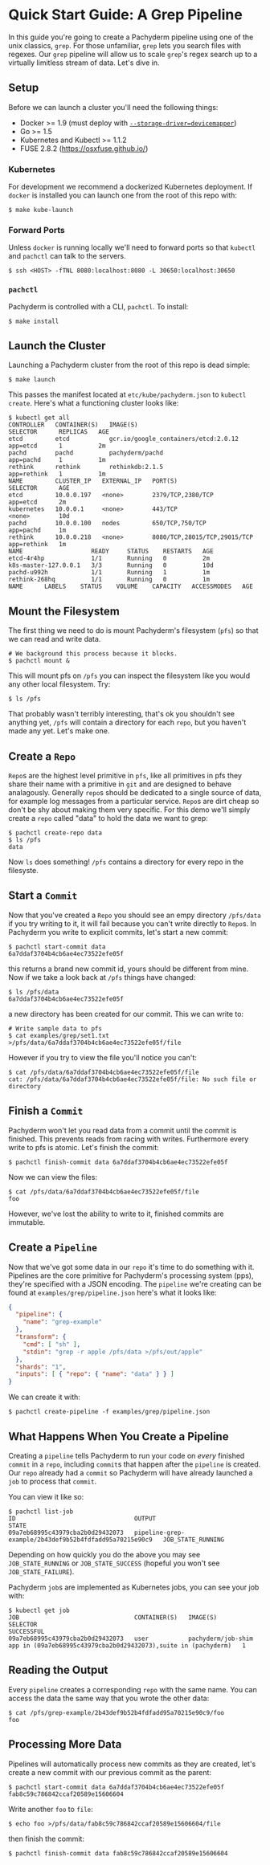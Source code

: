 # Quick Start Guide: A Grep Pipeline

In this guide you're going to create a Pachyderm pipeline using one of the unix
classics, `grep`.  For those unfamiliar, `grep` lets you search files with
regexes.  Our `grep` pipeline will allow us to scale `grep`'s regex search up
to a virtually limitless stream of data. Let's dive in.

## Setup

Before we can launch a cluster you'll need the following things:

- Docker >= 1.9 (must deploy with [`--storage-driver=devicemapper`](http://muehe.org/posts/switching-docker-from-aufs-to-devicemapper/))
- Go >= 1.5
- Kubernetes and Kubectl >= 1.1.2
- FUSE 2.8.2 (https://osxfuse.github.io/)

### Kubernetes

For development we recommend a dockerized Kubernetes deployment.
If `docker` is installed you can launch one from the root of this repo with:

```shell
$ make kube-launch
```

### Forward Ports
Unless `docker` is running locally we'll need to forward ports so that `kubectl`
and `pachctl` can talk to the servers.

```shell
$ ssh <HOST> -fTNL 8080:localhost:8080 -L 30650:localhost:30650
```

### `pachctl`
Pachyderm is controlled with a CLI, `pachctl`. To install:

```shell
$ make install
```

## Launch the Cluster

Launching a Pachyderm cluster from the root of this repo is dead simple:

```shell
$ make launch
```

This passes the manifest located at `etc/kube/pachyderm.json` to `kubectl create`.
Here's what a functioning cluster looks like:

```shell
$ kubectl get all
CONTROLLER   CONTAINER(S)   IMAGE(S)                               SELECTOR      REPLICAS   AGE
etcd         etcd           gcr.io/google_containers/etcd:2.0.12   app=etcd      1          2m
pachd        pachd          pachyderm/pachd                        app=pachd     1          1m
rethink      rethink        rethinkdb:2.1.5                        app=rethink   1          1m
NAME         CLUSTER_IP   EXTERNAL_IP   PORT(S)                        SELECTOR      AGE
etcd         10.0.0.197   <none>        2379/TCP,2380/TCP              app=etcd      2m
kubernetes   10.0.0.1     <none>        443/TCP                        <none>        10d
pachd        10.0.0.100   nodes         650/TCP,750/TCP                app=pachd     1m
rethink      10.0.0.218   <none>        8080/TCP,28015/TCP,29015/TCP   app=rethink   1m
NAME                   READY     STATUS    RESTARTS   AGE
etcd-4r4hp             1/1       Running   0          2m
k8s-master-127.0.0.1   3/3       Running   0          10d
pachd-u992h            1/1       Running   1          1m
rethink-268hq          1/1       Running   0          1m
NAME      LABELS    STATUS    VOLUME    CAPACITY   ACCESSMODES   AGE
```

## Mount the Filesystem
The first thing we need to do is mount Pachyderm's filesystem (`pfs`) so that we
can read and write data.
```shell
# We background this process because it blocks.
$ pachctl mount &
```

This will mount pfs on `/pfs` you can inspect the filesystem like you would any
other local filesystem. Try:

```shell
$ ls /pfs
```
That probably wasn't terribly interesting, that's ok you shouldn't see anything
yet, `/pfs` will contain a directory for each `repo`, but you haven't made any
yet. Let's make one.

## Create a `Repo`

`Repo`s are the highest level primitive in `pfs`, like all primitives in pfs they share
their name with a primitive in `git` and are designed to behave analagously.
Generally `repo`s should be dedicated to a single source of data, for example log
messages from a particular service. `Repo`s are dirt cheap so don't be shy about
making them very specific. For this demo we'll simply create a `repo` called
"data" to hold the data we want to grep:

```shell
$ pachctl create-repo data
$ ls /pfs
data
```

Now `ls` does something! `/pfs` contains a directory for every repo in the
filesyste.

## Start a `Commit`
Now that you've created a `Repo` you should see an empy directory `/pfs/data`
if you try writing to it, it will fail because you can't write directly to
`Repo`s. In Pachyderm you write to explicit commits, let's start a new commit:

```shell
$ pachctl start-commit data
6a7ddaf3704b4cb6ae4ec73522efe05f
```

this returns a brand new commit id, yours should be different from mine.
Now if we take a look back at `/pfs` things have changed:

```shell
$ ls /pfs/data
6a7ddaf3704b4cb6ae4ec73522efe05f
```

a new directory has been created for our commit. This we can write to:

```shell
# Write sample data to pfs
$ cat examples/grep/set1.txt >/pfs/data/6a7ddaf3704b4cb6ae4ec73522efe05f/file
```

However if you try to view the file you'll notice you can't:

```shell
$ cat /pfs/data/6a7ddaf3704b4cb6ae4ec73522efe05f/file
cat: /pfs/data/6a7ddaf3704b4cb6ae4ec73522efe05f/file: No such file or directory
```

## Finish a `Commit`

Pachyderm won't let you read data from a commit until the commit is finished.
This prevents reads from racing with writes. Furthermore every write
to pfs is atomic. Let's finish the commit:

```shell
$ pachctl finish-commit data 6a7ddaf3704b4cb6ae4ec73522efe05f
```

Now we can view the files:

```shell
$ cat /pfs/data/6a7ddaf3704b4cb6ae4ec73522efe05f/file
foo
```

However, we've lost the ability to write to it, finished commits are immutable.

## Create a `Pipeline`

Now that we've got some data in our `repo` it's time to do something with it.
Pipelines are the core primitive for Pachyderm's processing system (pps),
they're specified with a JSON encoding. The `pipeline` we're creating
can be found at `examples/grep/pipeline.json` here's what it looks
like:

```json
{
  "pipeline": {
    "name": "grep-example"
  },
  "transform": {
    "cmd": [ "sh" ],
    "stdin": "grep -r apple /pfs/data >/pfs/out/apple"
  },
  "shards": "1",
  "inputs": [ { "repo": { "name": "data" } } ]
}
```

We can create it with:

```shell
$ pachctl create-pipeline -f examples/grep/pipeline.json
```

## What Happens When You Create a Pipeline
Creating a `pipeline` tells Pachyderm to run your code on *every* finished
`commit` in a `repo`, including `commit`s that happen after the `pipeline` is
created. Our `repo` already had a `commit` so Pachyderm will have already
launched a `job` to process that `commit`.

You can view it like so:

```shell
$ pachctl list-job
ID                                 OUTPUT                                                   STATE
09a7eb68995c43979cba2b0d29432073   pipeline-grep-example/2b43def9b52b4fdfadd95a70215e90c9   JOB_STATE_RUNNING
```

Depending on how quickly you do the above you may see `JOB_STATE_RUNNING` or
`JOB_STATE_SUCCESS` (hopeful you won't see `JOB_STATE_FAILURE`).

Pachyderm `job`s are implemented as Kubernetes jobs, you can see your job with:

```shell
$ kubectl get job
JOB                                CONTAINER(S)   IMAGE(S)             SELECTOR                                                         SUCCESSFUL
09a7eb68995c43979cba2b0d29432073   user           pachyderm/job-shim   app in (09a7eb68995c43979cba2b0d29432073),suite in (pachyderm)   1
```

## Reading the Output

Every `pipeline` creates a corresponding `repo` with the same name.
You can access the data the same way that you wrote the other data:

```shell
$ cat /pfs/grep-example/2b43def9b52b4fdfadd95a70215e90c9/foo
foo
```

## Processing More Data

Pipelines will automatically process new commits as they are created, let's
create a new commit with our previous commit as the parent:

```shell
$ pachctl start-commit data 6a7ddaf3704b4cb6ae4ec73522efe05f
fab8c59c786842ccaf20589e15606604
```

Write another `foo` to `file`:

```shell
$ echo foo >/pfs/data/fab8c59c786842ccaf20589e15606604/file
```

then finish the commit:

```shell
$ pachctl finish-commit data fab8c59c786842ccaf20589e15606604
```
